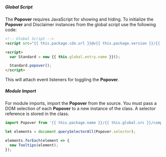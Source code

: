 ##### Global Script

The **Popover** requires JavaScript for showing and hiding. To initialize the **Popover** and Disclaimer instances from the global script use the following code:

```html
<!-- Global Script -->
<script src="{{ this.package.cdn.url }}@v{{ this.package.version }}/{{ this.global.dist }}/{{ this.global.entry.scripts }}"></script>

<script>
  var Standard = new {{ this.global.entry.name }}();

  Standard.popover();
</script>
```

This will attach event listeners for toggling the **Popover**.

##### Module Import

For module imports, import the **Popover** from the source. You must pass a DOM selection of each **Popover** to a new instance of the class. A selector reference is stored in the class.

```javascript
import Popover from '{{ this.package.name }}/{{ this.global.src }}/components/popover/popover';

let elements = document.querySelectorAll(Popover.selector);

elements.forEach(element => {
  new Tooltips(element);
});
```
